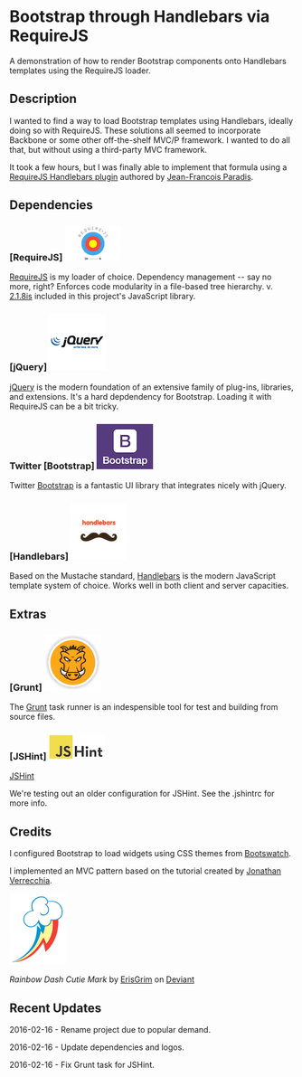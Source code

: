 # Bootstrap through Handlebars via RequireJS

A demonstration of how to render Bootstrap components onto Handlebars templates using the RequireJS loader.

## Description

I wanted to find a way to load Bootstrap templates using Handlebars, ideally doing so with RequireJS. These solutions all seemed to incorporate Backbone or some other off-the-shelf MVC/P framework. I wanted to do all that, but without using a third-party MVC framework.

It took a few hours, but I was finally able to implement that formula using a [RequireJS Handlebars plugin](https://github.com/jfparadis/requirejs-handlebars) authored by [Jean-Francois Paradis](http://www.jeanfrancoisparadis.com/).

## Dependencies

### [RequireJS] ![RequireJS](src/img/vendors/requirejs/logo-01.png)

[RequireJS](http://www.requirejs.org) is my loader of choice. Dependency management -- say no more, right? 
Enforces code modularity in a file-based tree hierarchy.
v. [2.1.8is](http://jrburke.com/2013/07/08/requirejs-2.1.8-released/) included in this project's JavaScript library.

### [jQuery] ![jQuery](src/img/vendors/jquery/logo-01.png)

[jQuery](http://www.jquery.org) is the modern foundation of an extensive family of plug-ins, libraries, and extensions. It's a hard depdendency for Bootstrap. Loading it with RequireJS can be a bit tricky.

### Twitter [Bootstrap] ![Bootstrap](src/img/vendors/bootstrap/logo-01.png)

Twitter [Bootstrap](http://getbootstrap.com) is a fantastic UI library that integrates nicely with jQuery.

### [Handlebars] ![Handlebars](src/img/vendors/handlebars/logo-01.png)

Based on the Mustache standard, [Handlebars](http://handlebarsjs.com/) is the modern JavaScript template system of choice. Works well in both client and server capacities.

## Extras

### [Grunt] ![Grunt](src/img/vendors/grunt/logo-01.png)

The [Grunt](http://www.gruntjs.org) task runner is an indespensible tool for test and building from source files.

### [JSHint] ![JSHint](src/img/vendors/jshint/logo-01.jpg)

[JSHint](http://jshint.com/)

We're testing out an older configuration for JSHint. See the .jshintrc for more info.

## Credits

I configured Bootstrap to load widgets using CSS themes from [Bootswatch](http://www.bootswatch.com).

I implemented an MVC pattern based on the tutorial created by [Jonathan Verrecchia](http://verekia.com/requirejs/build-simple-client-side-mvc-app-require-js/).

![Rainbow Dash](src/img/rainbow-dash/profile.png)

_Rainbow Dash Cutie Mark_ by [ErisGrim](http://erisgrim.deviantart.com/) on [Deviant](http://www.deviantart.com/morelikethis/312568678)

## Recent Updates

2016-02-16 - Rename project due to popular demand.

2016-02-16 - Update dependencies and logos.

2016-02-16 - Fix Grunt task for JSHint.



